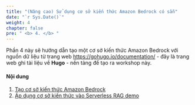 ```yaml
---
title: "(Nâng cao) Sử dụng cơ sở kiến thức Amazon Bedrock có sẵn"
date: "`r Sys.Date()`"
weight: 4
chapter: false
pre: " <b> 4. </b> "
---
```


Phần 4 này sẽ hướng dẫn tạo một cơ sở kiến thức Amazon Bedrock với nguồn dữ liệu từ trang web https://gohugo.io/documentation/ - đây là trang web ghi tài liệu về **Hugo** - nền tảng để tạo ra workshop này.

#### Nội dung

1. [Tạo cơ sở kiến thức Amazon Bedrock](4.1-createknowledgebase/)
2. [Áp dụng cơ sở kiến thức vào Serverless RAG demo](4.2-applyknowledgebase/)
